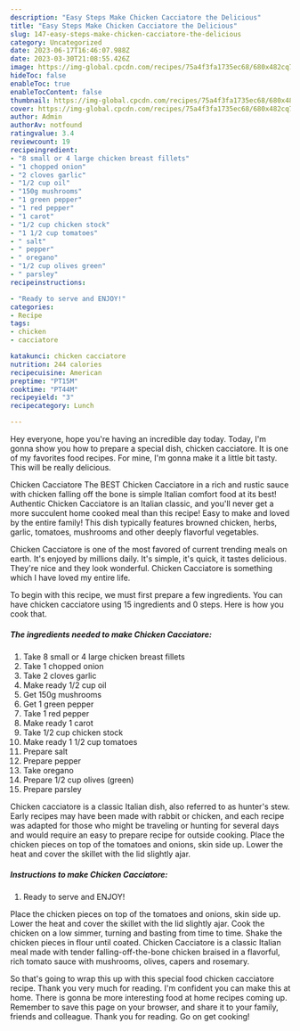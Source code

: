 ```yaml
---
description: "Easy Steps Make Chicken Cacciatore the Delicious"
title: "Easy Steps Make Chicken Cacciatore the Delicious"
slug: 147-easy-steps-make-chicken-cacciatore-the-delicious
category: Uncategorized
date: 2023-06-17T16:46:07.988Z
date: 2023-03-30T21:08:55.426Z
image: https://img-global.cpcdn.com/recipes/75a4f3fa1735ec68/680x482cq70/chicken-cacciatore-recipe-main-photo.jpg
hideToc: false
enableToc: true
enableTocContent: false
thumbnail: https://img-global.cpcdn.com/recipes/75a4f3fa1735ec68/680x482cq70/chicken-cacciatore-recipe-main-photo.jpg
cover: https://img-global.cpcdn.com/recipes/75a4f3fa1735ec68/680x482cq70/chicken-cacciatore-recipe-main-photo.jpg
author: Admin
authorAv: notfound
ratingvalue: 3.4
reviewcount: 19
recipeingredient:
- "8 small or 4 large chicken breast fillets"
- "1 chopped onion"
- "2 cloves garlic"
- "1/2 cup oil"
- "150g mushrooms"
- "1 green pepper"
- "1 red pepper"
- "1 carot"
- "1/2 cup chicken stock"
- "1 1/2 cup tomatoes"
- " salt"
- " pepper"
- " oregano"
- "1/2 cup olives green"
- " parsley"
recipeinstructions:

- "Ready to serve and ENJOY!"
categories:
- Recipe
tags:
- chicken
- cacciatore

katakunci: chicken cacciatore 
nutrition: 244 calories
recipecuisine: American
preptime: "PT15M"
cooktime: "PT44M"
recipeyield: "3"
recipecategory: Lunch

---
```



Hey everyone, hope you're having an incredible day today. Today, I'm gonna show you how to prepare a special dish, chicken cacciatore. It is one of my favorites food recipes. For mine, I'm gonna make it a little bit tasty. This will be really delicious.

Chicken Cacciatore The BEST Chicken Cacciatore in a rich and rustic sauce with chicken falling off the bone is simple Italian comfort food at its best! Authentic Chicken Cacciatore is an Italian classic, and you&#39;ll never get a more succulent home cooked meal than this recipe! Easy to make and loved by the entire family! This dish typically features browned chicken, herbs, garlic, tomatoes, mushrooms and other deeply flavorful vegetables.

Chicken Cacciatore is one of the most favored of current trending meals on earth. It's enjoyed by millions daily. It's simple, it's quick, it tastes delicious. They're nice and they look wonderful. Chicken Cacciatore is something which I have loved my entire life.


To begin with this recipe, we must first prepare a few ingredients. You can have chicken cacciatore using 15 ingredients and 0 steps. Here is how you cook that.

<!--inarticleads1-->

##### The ingredients needed to make Chicken Cacciatore:

1. Take 8 small or 4 large chicken breast fillets
1. Take 1 chopped onion
1. Take 2 cloves garlic
1. Make ready 1/2 cup oil
1. Get 150g mushrooms
1. Get 1 green pepper
1. Take 1 red pepper
1. Make ready 1 carot
1. Take 1/2 cup chicken stock
1. Make ready 1 1/2 cup tomatoes
1. Prepare  salt
1. Prepare  pepper
1. Take  oregano
1. Prepare 1/2 cup olives (green)
1. Prepare  parsley


Chicken cacciatore is a classic Italian dish, also referred to as hunter&#39;s stew. Early recipes may have been made with rabbit or chicken, and each recipe was adapted for those who might be traveling or hunting for several days and would require an easy to prepare recipe for outside cooking. Place the chicken pieces on top of the tomatoes and onions, skin side up. Lower the heat and cover the skillet with the lid slightly ajar. 

<!--inarticleads2-->

##### Instructions to make Chicken Cacciatore:


1. Ready to serve and ENJOY!

Place the chicken pieces on top of the tomatoes and onions, skin side up. Lower the heat and cover the skillet with the lid slightly ajar. Cook the chicken on a low simmer, turning and basting from time to time. Shake the chicken pieces in flour until coated. Chicken Cacciatore is a classic Italian meal made with tender falling-off-the-bone chicken braised in a flavorful, rich tomato sauce with mushrooms, olives, capers and rosemary. 

So that's going to wrap this up with this special food chicken cacciatore recipe. Thank you very much for reading. I'm confident you can make this at home. There is gonna be more interesting food at home recipes coming up. Remember to save this page on your browser, and share it to your family, friends and colleague. Thank you for reading. Go on get cooking!
